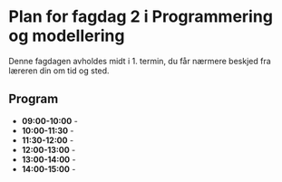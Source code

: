 Plan for fagdag 2 i Programmering og modellering
================================================

Denne fagdagen avholdes midt i 1. termin, du får nærmere beskjed fra læreren din om tid og sted.

## Program

* **09:00-10:00** - 
* **10:00-11:30** - 
* **11:30-12:00** - 
* **12:00-13:00** - 
* **13:00-14:00** - 
* **14:00-15:00** - 